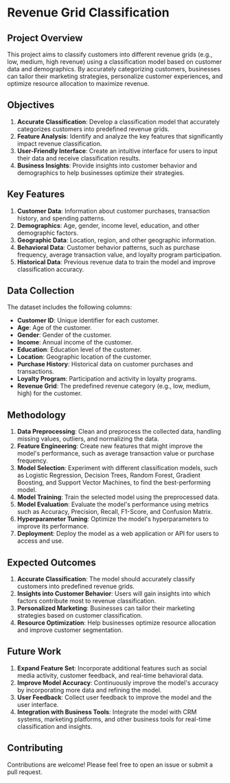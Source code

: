 # Revenue Grid Classification

## Project Overview
This project aims to classify customers into different revenue grids (e.g., low, medium, high revenue) using a classification model based on customer data and demographics. By accurately categorizing customers, businesses can tailor their marketing strategies, personalize customer experiences, and optimize resource allocation to maximize revenue.

## Objectives
1. **Accurate Classification**: Develop a classification model that accurately categorizes customers into predefined revenue grids.
2. **Feature Analysis**: Identify and analyze the key features that significantly impact revenue classification.
3. **User-Friendly Interface**: Create an intuitive interface for users to input their data and receive classification results.
4. **Business Insights**: Provide insights into customer behavior and demographics to help businesses optimize their strategies.

## Key Features
1. **Customer Data**: Information about customer purchases, transaction history, and spending patterns.
2. **Demographics**: Age, gender, income level, education, and other demographic factors.
3. **Geographic Data**: Location, region, and other geographic information.
4. **Behavioral Data**: Customer behavior patterns, such as purchase frequency, average transaction value, and loyalty program participation.
5. **Historical Data**: Previous revenue data to train the model and improve classification accuracy.

## Data Collection
The dataset includes the following columns:
- **Customer ID**: Unique identifier for each customer.
- **Age**: Age of the customer.
- **Gender**: Gender of the customer.
- **Income**: Annual income of the customer.
- **Education**: Education level of the customer.
- **Location**: Geographic location of the customer.
- **Purchase History**: Historical data on customer purchases and transactions.
- **Loyalty Program**: Participation and activity in loyalty programs.
- **Revenue Grid**: The predefined revenue category (e.g., low, medium, high) for the customer.

## Methodology
1. **Data Preprocessing**: Clean and preprocess the collected data, handling missing values, outliers, and normalizing the data.
2. **Feature Engineering**: Create new features that might improve the model's performance, such as average transaction value or purchase frequency.
3. **Model Selection**: Experiment with different classification models, such as Logistic Regression, Decision Trees, Random Forest, Gradient Boosting, and Support Vector Machines, to find the best-performing model.
4. **Model Training**: Train the selected model using the preprocessed data.
5. **Model Evaluation**: Evaluate the model's performance using metrics such as Accuracy, Precision, Recall, F1-Score, and Confusion Matrix.
6. **Hyperparameter Tuning**: Optimize the model's hyperparameters to improve its performance.
7. **Deployment**: Deploy the model as a web application or API for users to access and use.

## Expected Outcomes
1. **Accurate Classification**: The model should accurately classify customers into predefined revenue grids.
2. **Insights into Customer Behavior**: Users will gain insights into which factors contribute most to revenue classification.
3. **Personalized Marketing**: Businesses can tailor their marketing strategies based on customer classification.
4. **Resource Optimization**: Help businesses optimize resource allocation and improve customer segmentation.

## Future Work
1. **Expand Feature Set**: Incorporate additional features such as social media activity, customer feedback, and real-time behavioral data.
2. **Improve Model Accuracy**: Continuously improve the model's accuracy by incorporating more data and refining the model.
3. **User Feedback**: Collect user feedback to improve the model and the user interface.
4. **Integration with Business Tools**: Integrate the model with CRM systems, marketing platforms, and other business tools for real-time classification and insights.

## Contributing
Contributions are welcome! Please feel free to open an issue or submit a pull request.
